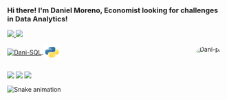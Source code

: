 ### Hi there! I'm Daniel Moreno, Economist looking for challenges in Data Analytics!

<!--
- 🔭 I’m currently working on ...
- 🌱 I’m currently learning ...
- 👯 I’m looking to collaborate on ...
- 🤔 I’m looking for help with ...
- 💬 Ask me about ...
- 📫 How to reach me: ...
- 😄 Pronouns: ...
- ⚡ Fun fact: ...
-->

<div align="left">
  <a href="https://github.com/danihmoreno">
  <img height="180em" src="https://github-readme-stats.vercel.app/api?username=danihmoreno&show_icons=true&theme=dracula&include_all_commits=true&count_private=true"/>
  <img height="180em" src="https://github-readme-stats.vercel.app/api/top-langs/?username=danihmoreno&layout=compact&langs_count=7&theme=dracula"/>
</div>
<div style="display: inline_block"><br>
  <img align="center" alt="Dani-SQL" height="30" width="40" src="https://cdn.jsdelivr.net/gh/devicons/devicon/icons/mysql/mysql-plain-wordmark.svg">
  <img align="center" alt="Dani-Python" height="30" width="40" src="https://raw.githubusercontent.com/devicons/devicon/master/icons/python/python-original.svg">
  <img align="right" alt="Dani-pic" height="150" style="border-radius:50px;" src="https://media1.giphy.com/media/vKHKDIdvxvN7vTAEOM/200.webp?cid=ecf05e47vjqba94xo4u8o7anivlfx3q0486zy9iwl52rgd7r&rid=200.webp&ct=g">
</div>
  
##

<div> 
  <a href="https://www.linkedin.com/in/daniel-hupfeld-moreno/" target="_blank"><img src="https://img.shields.io/badge/-LinkedIn-%230077B5?style=for-the-badge&logo=linkedin&logoColor=white" target="_blank"></a> 
  <a href="https://danihmoreno.github.io/Daniel_Portfolio/" target="_blank"><img src="https://img.shields.io/badge/GitHub-100000?style=for-the-badge&logo=github&logoColor=white" target="_blank"></a> 
  <a href = "mailto:danihmoreno@gmail.com"><img src="https://img.shields.io/badge/-Gmail-%23333?style=for-the-badge&logo=gmail&logoColor=white" target="_blank"></a>

   
  ![Snake animation](https://github.com/danihmoreno/danihmoreno/blob/output/github-contribution-grid-snake.svg)
 
</div>
